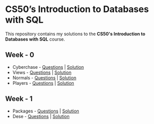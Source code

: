 # CS50’s Introduction to Databases with SQL
This repository contains my solutions to the **CS50's Introduction to Databases with SQL** course.

## Week - 0
- Cyberchase - [Questions](https://cs50.harvard.edu/sql/2024/psets/0/cyberchase/) | [Solution](https://github.com/swethasridhar0509/CS50-SQL/tree/main/Week0/cyberchase)
- Views      - [Questions](https://cs50.harvard.edu/sql/2024/psets/0/views/) | [Solution](https://github.com/swethasridhar0509/CS50-SQL/tree/main/Week0/views)
- Normals    - [Questions](https://cs50.harvard.edu/sql/2024/psets/0/normals/) | [Solution](https://github.com/swethasridhar0509/CS50-SQL/tree/main/Week0/normals)
- Players    - [Questions](https://cs50.harvard.edu/sql/2024/psets/0/players/) | [Solution](https://github.com/swethasridhar0509/CS50-SQL/tree/main/Week0/players)

## Week - 1
- Packages - [Questions](https://cs50.harvard.edu/sql/2024/psets/1/packages/) | [Solution](https://github.com/swethasridhar0509/CS50-SQL/tree/main/Week1/packages)
- Dese - [Questions](https://cs50.harvard.edu/sql/2024/psets/1/dese/) | [Solution](https://github.com/swethasridhar0509/CS50-SQL/tree/main/Week1/dese)


